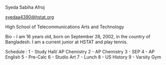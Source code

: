 Syeda Sabiha Afroj

syedaa4390@hstat.org

High School of Telecommunications Arts and Technology

Bio - I am 16 years old, born on September 28, 2002, in the country of Bangladesh. I am a current junior at HSTAT and play tennis.

Schedule : 
1 - Study Hall/ AP Chemistry
2 - AP Chemistry
3 - SEP 
4 - AP English
5 - Pre-Calc
6 - Studio Art
7 - Lunch
8 - US History 
9 - Varsity Gym